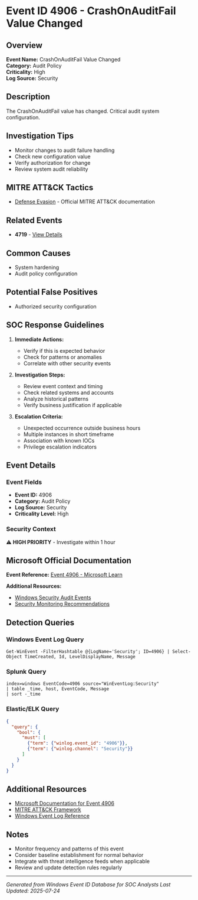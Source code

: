 # Event ID 4906 - CrashOnAuditFail Value Changed

## Overview
**Event Name:** CrashOnAuditFail Value Changed  
**Category:** Audit Policy  
**Criticality:** High  
**Log Source:** Security  

## Description
The CrashOnAuditFail value has changed. Critical audit system configuration.

## Investigation Tips
- Monitor changes to audit failure handling
- Check new configuration value
- Verify authorization for change
- Review system audit reliability

## MITRE ATT&CK Tactics
- [Defense Evasion](https://attack.mitre.org/tactics/TA0005/) - Official MITRE ATT&CK documentation

## Related Events
- **4719** - [View Details](4719.md)

## Common Causes
- System hardening
- Audit policy configuration

## Potential False Positives
- Authorized security configuration

## SOC Response Guidelines
1. **Immediate Actions:**
   - Verify if this is expected behavior
   - Check for patterns or anomalies
   - Correlate with other security events

2. **Investigation Steps:**
   - Review event context and timing
   - Check related systems and accounts
   - Analyze historical patterns
   - Verify business justification if applicable

3. **Escalation Criteria:**
   - Unexpected occurrence outside business hours
   - Multiple instances in short timeframe
   - Association with known IOCs
   - Privilege escalation indicators

## Event Details

### Event Fields
- **Event ID:** 4906
- **Category:** Audit Policy
- **Log Source:** Security
- **Criticality Level:** High

### Security Context
⚠️ **HIGH PRIORITY** - Investigate within 1 hour

## Microsoft Official Documentation
**Event Reference:** [Event 4906 - Microsoft Learn](https://learn.microsoft.com/en-us/previous-versions/windows/it-pro/windows-10/security/threat-protection/auditing/event-4906)

**Additional Resources:**
- [Windows Security Audit Events](https://learn.microsoft.com/en-us/windows/security/threat-protection/auditing/audit-events)
- [Security Monitoring Recommendations](https://learn.microsoft.com/en-us/windows-server/identity/ad-ds/plan/appendix-l--events-to-monitor)

## Detection Queries

### Windows Event Log Query
```
Get-WinEvent -FilterHashtable @{LogName='Security'; ID=4906} | Select-Object TimeCreated, Id, LevelDisplayName, Message
```

### Splunk Query
```spl
index=windows EventCode=4906 source="WinEventLog:Security"
| table _time, host, EventCode, Message
| sort -_time
```

### Elastic/ELK Query
```json
{
  "query": {
    "bool": {
      "must": [
        {"term": {"winlog.event_id": "4906"}},
        {"term": {"winlog.channel": "Security"}}
      ]
    }
  }
}
```

## Additional Resources
- [Microsoft Documentation for Event 4906](https://docs.microsoft.com/en-us/windows/security/threat-protection/auditing/event-4906)
- [MITRE ATT&CK Framework](https://attack.mitre.org/)
- [Windows Event Log Reference](https://docs.microsoft.com/en-us/windows/win32/eventlog/event-logging)

## Notes
- Monitor frequency and patterns of this event
- Consider baseline establishment for normal behavior
- Integrate with threat intelligence feeds when applicable
- Review and update detection rules regularly

---
*Generated from Windows Event ID Database for SOC Analysts*
*Last Updated: 2025-07-24*